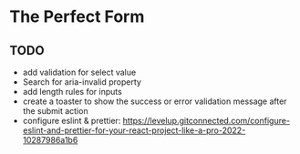 # The Perfect Form

## TODO
- add validation for select value
- Search for aria-invalid property
- add length rules for inputs
- create a toaster to show the success or error validation message after the submit action
- configure eslint & prettier: https://levelup.gitconnected.com/configure-eslint-and-prettier-for-your-react-project-like-a-pro-2022-10287986a1b6